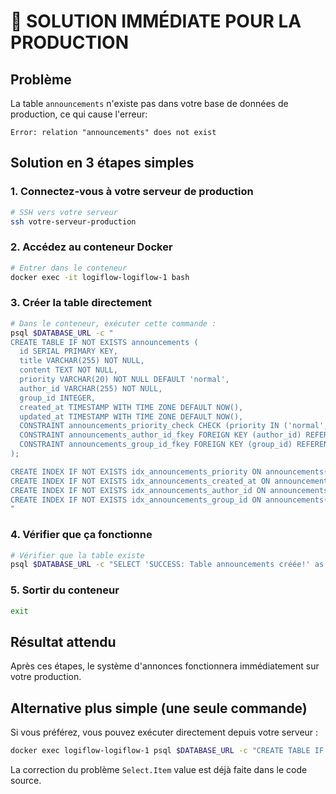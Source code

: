 # 🚨 SOLUTION IMMÉDIATE POUR LA PRODUCTION

## Problème
La table `announcements` n'existe pas dans votre base de données de production, ce qui cause l'erreur:
```
Error: relation "announcements" does not exist
```

## Solution en 3 étapes simples

### 1. Connectez-vous à votre serveur de production
```bash
# SSH vers votre serveur
ssh votre-serveur-production
```

### 2. Accédez au conteneur Docker
```bash
# Entrer dans le conteneur
docker exec -it logiflow-logiflow-1 bash
```

### 3. Créer la table directement
```bash
# Dans le conteneur, exécuter cette commande :
psql $DATABASE_URL -c "
CREATE TABLE IF NOT EXISTS announcements (
  id SERIAL PRIMARY KEY,
  title VARCHAR(255) NOT NULL,
  content TEXT NOT NULL,
  priority VARCHAR(20) NOT NULL DEFAULT 'normal',
  author_id VARCHAR(255) NOT NULL,
  group_id INTEGER,
  created_at TIMESTAMP WITH TIME ZONE DEFAULT NOW(),
  updated_at TIMESTAMP WITH TIME ZONE DEFAULT NOW(),
  CONSTRAINT announcements_priority_check CHECK (priority IN ('normal', 'important', 'urgent')),
  CONSTRAINT announcements_author_id_fkey FOREIGN KEY (author_id) REFERENCES users(id) ON DELETE CASCADE,
  CONSTRAINT announcements_group_id_fkey FOREIGN KEY (group_id) REFERENCES groups(id) ON DELETE CASCADE
);

CREATE INDEX IF NOT EXISTS idx_announcements_priority ON announcements(priority);
CREATE INDEX IF NOT EXISTS idx_announcements_created_at ON announcements(created_at DESC);
CREATE INDEX IF NOT EXISTS idx_announcements_author_id ON announcements(author_id);
CREATE INDEX IF NOT EXISTS idx_announcements_group_id ON announcements(group_id);
"
```

### 4. Vérifier que ça fonctionne
```bash
# Vérifier que la table existe
psql $DATABASE_URL -c "SELECT 'SUCCESS: Table announcements créée!' as status;"
```

### 5. Sortir du conteneur
```bash
exit
```

## Résultat attendu
Après ces étapes, le système d'annonces fonctionnera immédiatement sur votre production.

## Alternative plus simple (une seule commande)
Si vous préférez, vous pouvez exécuter directement depuis votre serveur :
```bash
docker exec logiflow-logiflow-1 psql $DATABASE_URL -c "CREATE TABLE IF NOT EXISTS announcements (id SERIAL PRIMARY KEY, title VARCHAR(255) NOT NULL, content TEXT NOT NULL, priority VARCHAR(20) NOT NULL DEFAULT 'normal', author_id VARCHAR(255) NOT NULL, group_id INTEGER, created_at TIMESTAMP WITH TIME ZONE DEFAULT NOW(), updated_at TIMESTAMP WITH TIME ZONE DEFAULT NOW(), CONSTRAINT announcements_priority_check CHECK (priority IN ('normal', 'important', 'urgent')), CONSTRAINT announcements_author_id_fkey FOREIGN KEY (author_id) REFERENCES users(id) ON DELETE CASCADE, CONSTRAINT announcements_group_id_fkey FOREIGN KEY (group_id) REFERENCES groups(id) ON DELETE CASCADE);"
```

La correction du problème `Select.Item` value est déjà faite dans le code source.